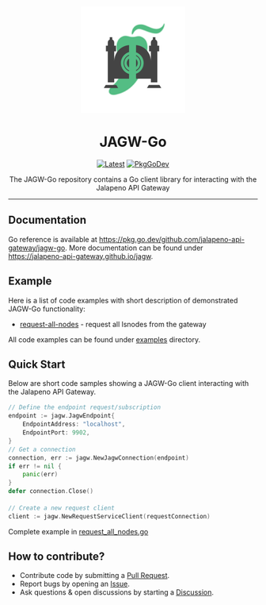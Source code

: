 <p align="center">
	<img src="./docs/jagw-logo.png">
</p>
<h1 align="center">JAGW-Go</h1>
<p align="center">
	<a href="https://github.com/jalapeno-api-gateway/jagw-go/releases/latest"><img src="https://img.shields.io/github/v/tag/jalapeno-api-gatway/jagw-go.svg?label=release&logo=github" alt="Latest"></a>
	<a href="https://pkg.go.dev/github.com/jalapeno-api-gateway/jagw-go"><img src="https://pkg.go.dev/badge/github.com/jalapeno-api-gateway/jagw-go" alt="PkgGoDev"></a>
</p>

<p align="center">
The JAGW-Go repository contains a Go client library for interacting with the Jalapeno API Gateway
</p>

---

## Documentation
Go reference is available at https://pkg.go.dev/github.com/jalapeno-api-gateway/jagw-go. More documentation can be found under https://jalapeno-api-gateway.github.io/jagw.

## Example
Here is a list of code examples with short description of demonstrated JAGW-Go functionality:

- [request-all-nodes](examples/request_all_nodes.go) - request all lsnodes from the gateway

All code examples can be found under [examples](examples) directory.

## Quick Start
Below are short code samples showing a JAGW-Go client interacting with the Jalapeno API Gateway.

```go
// Define the endpoint request/subscription
endpoint := jagw.JagwEndpoint{
    EndpointAddress: "localhost",
    EndpointPort: 9902,
}
// Get a connection
connection, err := jagw.NewJagwConnection(endpoint)
if err != nil {
    panic(err)
}
defer connection.Close()

// Create a new request client
client := jagw.NewRequestServiceClient(requestConnection)
```
Complete example in [request_all_nodes.go](examples/request_all_nodes.go)

## How to contribute?

- Contribute code by submitting a [Pull Request](https://github.com/jalapeno-api-gateway/jagw-go/pulls).
- Report bugs by opening an [Issue](https://github.com/jalapeno-api-gateway/jagw-go/issues).
- Ask questions & open discussions by starting a [Discussion](https://github.com/jalapeno-api-gateway/jagw-go/discussions).